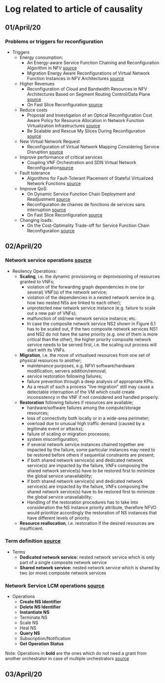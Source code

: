 # Log related to article of causality

## 01/April/20

### Problems or triggers for reconfiguration
- Triggers
	- Energy consumption: 
		- An Energy-aware Service Function Chaining and Reconfiguration Algorithm in NFV [source](https://ieeexplore.ieee.org/abstract/document/7789440)
		- Migration Energy Aware Reconfigurations of Virtual Network Function Instances in NFV Architectures [source](https://ieeexplore.ieee.org/document/7883907)
	- Higher Revenues
		- Reconfiguration of Cloud and Bandwidth Resources in NFV Architectures Based on Segment Routing Control/Data Plane [source](https://ieeexplore.ieee.org/abstract/document/8840406/)
		- On Fast Slice Reconfiguration [source](https://ieeexplore.ieee.org/document/8648117)
	- Reduce costs
		- Proposal and Investigation of an Optical Reconfiguration Cost Aware Policy for Resource Allocation in Network Function Virtualization Infrastructures [source](https://ieeexplore.ieee.org/abstract/document/8732437)
		- Be Scalable and Rescue My Slices During Reconfiguration [source](https://hal.inria.fr/hal-02416096/document)
	- New Virtual Network Request
		- Reconfiguration of Virtual Network Mapping Considering Service Disruption [source](https://ieeexplore.ieee.org/document/6655090)
	- Improve performance of critical services
		- Coupling VNF Orchestration and SDN Virtual Network Reconfiguration[source](https://www.researchgate.net/publication/336257419_Coupling_VNF_Orchestration_and_SDN_Virtual_Network_Reconfiguration)
	- Fault tolerance 
		- Algorithms for Fault-Tolerant Placement of Stateful Virtualized Network Functions [source](https://ieeexplore.ieee.org/document/8422444)
	- Improve QoS: 
		- On Dynamic Service Function Chain Deployment and Readjustment [source](https://ieeexplore.ieee.org/document/7938396)
		- Reconfiguration de chaınes de fonctions de services sans interruption [source](https://hal.archives-ouvertes.fr/hal-02118989/file/AlgoTel.pdf)
		- On Fast Slice Reconfiguration [source](https://ieeexplore.ieee.org/document/8648117)
	- Changing loads:
		- On the Cost-Optimality Trade-off for Service Function Chain Reconfiguration [source](https://arxiv.org/abs/1910.01881)

## 02/April/20


### Network service operations [source](https://www.etsi.org/deliver/etsi_gr/NFV-REL/001_099/010/03.01.01_60/gr_NFV-REL010v030101p.pdf) ###

- Resilency Operations:
	- **Scaling**, i.e. the dynamic provisioning or deprovisioning of resources granted to VNFs;
		- violation of the forwarding graph dependencies in one (or several) VNF(s) of the network service;
		- violation of the dependencies in a nested network service (e.g. how two nested NSs are linked to each other);
		- unprotected new network service instance (e.g. failure to scale out a new pair of VNFs);
		- malfunction of old/new network service instance; etc.
		- In case the composite network service NS2 shown in Figure 6.1 has to be scaled out, if the two composite network services NS1 and NS2 do not have the same priority (e.g. one of them is more critical than the other), the higher priority composite network service needs to be served first, i.e. the scaling out process will start with its VNFs.
 	- **Migration**, i.e. the move of virtualised resources from one set of physical resources to another;
 		- maintenance purposes, e.g. NFVI software/hardware modification, servers addition/removal;
 		- service restoration following failures;
 		-  failure prevention through a deep analysis of appropriate KPIs.
 		- As a result of such a process "live migration" still may cause a detectable interruption of the VM which could
create inconsistency in the VNF if not considered and handled properly.
	 - **Restoration** following failures if resources are available;
	 	- hardware/software failures among the compute/storage resources;
	 	- loss of connectivity both locally or in a wide-area perimeter;
	 	- overload due to unusual high traffic demand (caused by a legitimate event or attacks);
	 	- failure of scaling or migration processes;
	 	- system misconfiguration;
	 	-  if several network service instances chained together are impacted by the failure, some particular instances may need to be restored before others if sequential constraints are present;
	 	- if both shared network service(s) and dedicated network service(s) are impacted by the failure, VNFs composing the shared network service(s) have to be restored first to minimize the global service unavailability;
		- if both shared network service(s) and dedicated network service(s) are impacted by the failure, VNFs composing the shared network service(s) have to be restored first to minimize the global service unavailability;
		- Handling of the restoration procedures has to take into consideration the NS instance priority attribute, therefore NFVO would prioritize accordingly the restoration of NS instances that have different levels of priority.
	 - **Resource reallocation**, i.e. restoration if the desired resources are insufficient.

### Term definition [source](https://www.etsi.org/deliver/etsi_gs/NFV/001_099/003/01.04.01_60/gs_NFV003v010401p.pdf)
- Terms
 	- **Dedicated network service:** nested network service which is only part of a single composite network service
	 - **Shared network service:** nested network service which is shared by two (or more) composite network services
 
### Network Service LCM operations [source](https://docbox.etsi.org/ISG/NFV/Open/Publications_pdf/Specs-Reports/NFV-IFA%20030v3.3.1%20-%20GS%20-%20Multi%20Domain%20MANO%20-%20spec.pdf)
- Operations 
	- **Create NS Identifier** 
	- **Delete NS Identifier**
	- **Instantiate NS**
	- Terminate NS 
	- Scale NS
	- Heal NS
	- **Query NS**
	- Subscription/Notification
	- **Get Operation Status**

Note: Operations in **bold** are the ones which do not need a grant from another orchestrator in case of multiple orchestrators [source](https://www.etsi.org/deliver/etsi_gs/NFV-SOL/001_099/011/03.03.01_60/gs_NFV-SOL011v030301p.pdf)

		
## 03/April/20